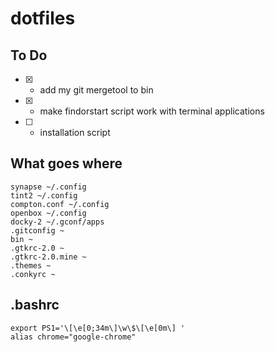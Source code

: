 dotfiles
========

To Do
-----
-[x] * add my git mergetool to bin
-[x] * make findorstart script work with terminal applications
-[ ] * installation script

What goes where
---------------
    synapse ~/.config
    tint2 ~/.config
    compton.conf ~/.config
    openbox ~/.config
    docky-2 ~/.gconf/apps
    .gitconfig ~
    bin ~
    .gtkrc-2.0 ~
    .gtkrc-2.0.mine ~
    .themes ~
    .conkyrc ~

.bashrc
-----------------------------------------
    export PS1='\[\e[0;34m\]\w\$\[\e[0m\] '
    alias chrome="google-chrome"


